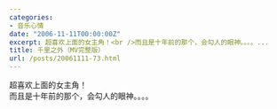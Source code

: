 ```yaml
---
categories:
- 音乐心情
date: "2006-11-11T00:00:00Z"
excerpt: 超喜欢上面的女主角！<br />而且是十年前的那个，会勾人的眼神。。。。...
title: 千里之外（MV完整版）
url: /posts/20061111-73.html
---
```

超喜欢上面的女主角！  
而且是十年前的那个，会勾人的眼神。。。。